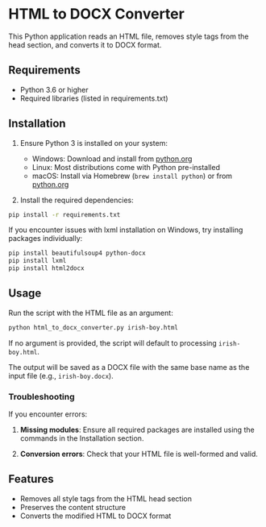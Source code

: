 # HTML to DOCX Converter

This Python application reads an HTML file, removes style tags from the head section, and converts it to DOCX format.

## Requirements

- Python 3.6 or higher
- Required libraries (listed in requirements.txt)

## Installation

1. Ensure Python 3 is installed on your system:
   - Windows: Download and install from [python.org](https://www.python.org/downloads/)
   - Linux: Most distributions come with Python pre-installed
   - macOS: Install via Homebrew (`brew install python`) or from [python.org](https://www.python.org/downloads/)

2. Install the required dependencies:

```bash
pip install -r requirements.txt
```

If you encounter issues with lxml installation on Windows, try installing packages individually:

```bash
pip install beautifulsoup4 python-docx
pip install lxml
pip install html2docx
```

## Usage

Run the script with the HTML file as an argument:

```bash
python html_to_docx_converter.py irish-boy.html
```

If no argument is provided, the script will default to processing `irish-boy.html`.

The output will be saved as a DOCX file with the same base name as the input file (e.g., `irish-boy.docx`).

### Troubleshooting

If you encounter errors:

1. **Missing modules**: Ensure all required packages are installed using the commands in the Installation section.

2. **Conversion errors**: Check that your HTML file is well-formed and valid.

## Features

- Removes all style tags from the HTML head section
- Preserves the content structure
- Converts the modified HTML to DOCX format
